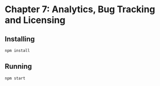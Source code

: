 # Chapter 7: Analytics, Bug Tracking and Licensing

## Installing

```sh
npm install
```

## Running

```sh
npm start
```
